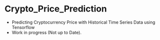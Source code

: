 # Crypto_Price_Prediction
- Predicting Cryptocurrency Price with Historical Time Series Data using Tensorflow
- Work in progress (Not up to Date).

